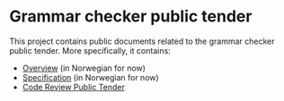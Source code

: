 # Grammar checker public tender

This project contains public documents related to the grammar checker public tender. More specifically, it contains:

* [Overview](Word-integrering.md) (in Norwegian for now)
* [Specification](Spesifikasjon.md) (in Norwegian for now)
* [Code Review Public Tender](CodeReview.md)